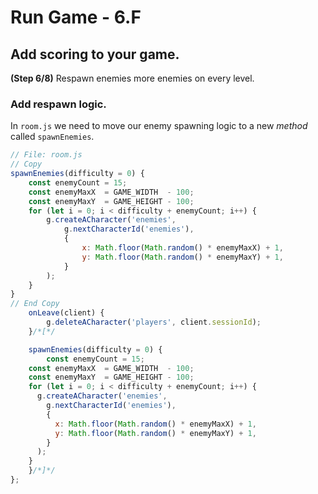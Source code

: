 # Run Game - 6.F

## Add scoring to your game.

**(Step 6/8)** Respawn enemies more enemies on every level.

### Add respawn logic.

In `room.js` we need to move our enemy spawning logic to a new _method_ called `spawnEnemies`.

```javascript
// File: room.js
// Copy
spawnEnemies(difficulty = 0) {
	const enemyCount = 15;
	const enemyMaxX  = GAME_WIDTH  - 100;
	const enemyMaxY  = GAME_HEIGHT - 100;
	for (let i = 0; i < difficulty + enemyCount; i++) {
		g.createACharacter('enemies',
			g.nextCharacterId('enemies'),
			{
				x: Math.floor(Math.random() * enemyMaxX) + 1,
				y: Math.floor(Math.random() * enemyMaxY) + 1,
			}
		);
	}
}
// End Copy
	onLeave(client) {
		g.deleteACharacter('players', client.sessionId);
	}/*[*/

	spawnEnemies(difficulty = 0) {
		const enemyCount = 15;
    const enemyMaxX  = GAME_WIDTH  - 100;
    const enemyMaxY  = GAME_HEIGHT - 100;
    for (let i = 0; i < difficulty + enemyCount; i++) {
      g.createACharacter('enemies',
        g.nextCharacterId('enemies'),
        {
          x: Math.floor(Math.random() * enemyMaxX) + 1,
          y: Math.floor(Math.random() * enemyMaxY) + 1,
        }
      );
    }
	}/*]*/
};
```
